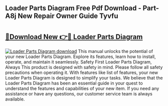 ## Loader Parts Diagram Free Pdf Download - Part-A8j New Repair Owner Guide Tyvfu

# <h2><a href="http://dfk2xl6.blite.top/?on=Loader+Parts+Diagram">🔗Download New 👉🔴 Loader Parts Diagram</a></h2>

[![Loader Parts Diagram download](https://i.imgur.com/lujVjoI.png)](http://dfk2xl6.blite.top/?on=Loader+Parts+Diagram)
This manual unlocks the potential of your new Loader Parts Diagram. Explore its features, learn how to install, operate, and maintain it seamlessly. Safety First Loader Parts Diagram, Always This product is designed with safety in mind. Please follow all safety precautions when operating it. With features like list of features, your new Loader Parts Diagram is designed to simplify your tasks. We believe that the Loader Parts Diagram has been an essential guide in your quest to understand the features and capabilities of your new item. If you need any assistance or have any questions, our customer service team is always available.
